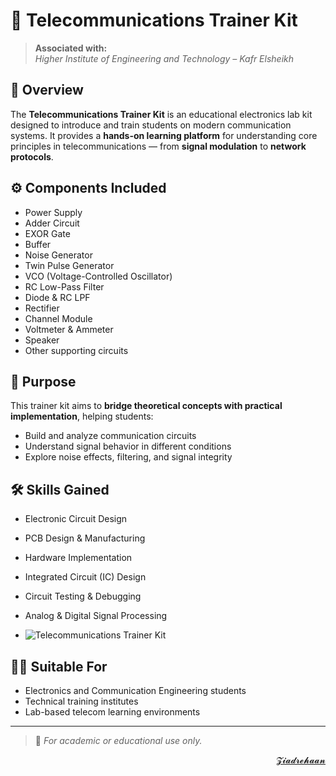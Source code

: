 # 📡 Telecommunications Trainer Kit

> **Associated with:**  
> *Higher Institute of Engineering and Technology – Kafr Elsheikh*

## 📘 Overview
The **Telecommunications Trainer Kit** is an educational electronics lab kit designed to introduce and train students on modern communication systems. It provides a **hands-on learning platform** for understanding core principles in telecommunications — from **signal modulation** to **network protocols**.

## ⚙️ Components Included
- Power Supply  
- Adder Circuit  
- EXOR Gate  
- Buffer  
- Noise Generator  
- Twin Pulse Generator  
- VCO (Voltage-Controlled Oscillator)  
- RC Low-Pass Filter  
- Diode & RC LPF  
- Rectifier  
- Channel Module  
- Voltmeter & Ammeter  
- Speaker  
- Other supporting circuits

## 🎯 Purpose
This trainer kit aims to **bridge theoretical concepts with practical implementation**, helping students:
- Build and analyze communication circuits  
- Understand signal behavior in different conditions  
- Explore noise effects, filtering, and signal integrity

## 🛠️ Skills Gained
- Electronic Circuit Design  
- PCB Design & Manufacturing  
- Hardware Implementation  
- Integrated Circuit (IC) Design  
- Circuit Testing & Debugging  
- Analog & Digital Signal Processing

- ![Telecommunications Trainer Kit](https://i.postimg.cc/wTg9ZHMM/Gemini-Generated-Image-v5iwvjv5iwvjv5iw.png)

## 👨‍🏫 Suitable For
- Electronics and Communication Engineering students  
- Technical training institutes  
- Lab-based telecom learning environments

---

> 📎 *For academic or educational use only.*

<div align="right">
<a href="mailto:zezorehan938@gmail.com">𝓩𝓲𝓪𝓭𝓻𝓮𝓱𝓪𝓪𝓷</a>
</div>
